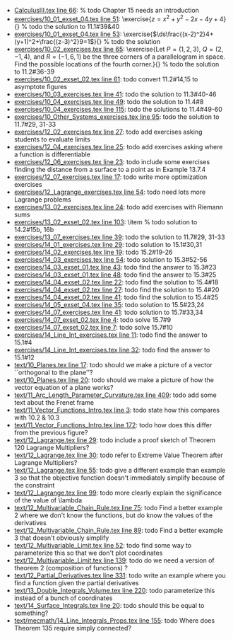 * [CalculusIII.tex line 66](../CalculusIII.tex#L66): % todo Chapter 15 needs an introduction
* [exercises/10_01_exset_04.tex line 51](../exercises/10_01_exset_04.tex#L51): \exercise{$z=x^2+y^2-2x-4y+4$}{} % todo the solution to 11.1#39&40
* [exercises/10_01_exset_04.tex line 53](../exercises/10_01_exset_04.tex#L53): \exercise{$\ds\frac{(x-2)^2}4+(y+1)^2+\frac{(z-3)^2}9=1$}{} % todo the solution
* [exercises/10_02_exercises.tex line 65](../exercises/10_02_exercises.tex#L65): \exercise{Let $P=(1,2,3)$, $Q=(2,-1,4)$, and $R=(-1,6,1)$ be the three corners of a parallelogram in space.  Find the possible locations of the fourth corner.}{} % todo the solution to 11.2#36-39
* [exercises/10_02_exset_02.tex line 61](../exercises/10_02_exset_02.tex#L61): todo convert 11.2#14,15 to asymptote figures
* [exercises/10_03_exercises.tex line 41](../exercises/10_03_exercises.tex#L41): todo the solution to 11.3#40-46
* [exercises/10_04_exercises.tex line 49](../exercises/10_04_exercises.tex#L49): todo the solution to 11.4#8
* [exercises/10_04_exercises.tex line 115](../exercises/10_04_exercises.tex#L115): todo the solutions to 11.4#49-60
* [exercises/10_Other_Systems_exercises.tex line 95](../exercises/10_Other_Systems_exercises.tex#L95): todo the solution to 11.7#29, 31-33
* [exercises/12_02_exercises.tex line 27](../exercises/12_02_exercises.tex#L27): todo add exercises asking students to evaluate limits
* [exercises/12_04_exercises.tex line 25](../exercises/12_04_exercises.tex#L25): todo add exercises asking where a function is differentiable
* [exercises/12_06_exercises.tex line 23](../exercises/12_06_exercises.tex#L23): todo include some exercises finding the distance from a surface to a point as in Example 13.7.4
* [exercises/12_07_exercises.tex line 17](../exercises/12_07_exercises.tex#L17): todo write more optimization exercises
* [exercises/12_Lagrange_exercises.tex line 54](../exercises/12_Lagrange_exercises.tex#L54): todo need lots more Lagrange problems
* [exercises/13_02_exercises.tex line 24](../exercises/13_02_exercises.tex#L24): todo add exercises with Riemann sums
* [exercises/13_02_exset_02.tex line 103](../exercises/13_02_exset_02.tex#L103): \item % todo solution to 14.2#15b, 16b
* [exercises/13_07_exercises.tex line 39](../exercises/13_07_exercises.tex#L39): todo the solution to 11.7#29, 31-33
* [exercises/14_01_exercises.tex line 29](../exercises/14_01_exercises.tex#L29): todo solution to 15.1#30,31
* [exercises/14_02_exercises.tex line 19](../exercises/14_02_exercises.tex#L19): todo 15.2#19-26
* [exercises/14_03_exercises.tex line 54](../exercises/14_03_exercises.tex#L54): todo solution to 15.3#52-56
* [exercises/14_03_exset_01.tex line 43](../exercises/14_03_exset_01.tex#L43): todo find the answer to 15.3#23
* [exercises/14_03_exset_01.tex line 48](../exercises/14_03_exset_01.tex#L48): todo find the answer to 15.3#25
* [exercises/14_04_exset_02.tex line 22](../exercises/14_04_exset_02.tex#L22): todo find the solution to 15.4#18
* [exercises/14_04_exset_02.tex line 27](../exercises/14_04_exset_02.tex#L27): todo find the solution to 15.4#20
* [exercises/14_04_exset_02.tex line 41](../exercises/14_04_exset_02.tex#L41): todo find the solution to 15.4#25
* [exercises/14_05_exset_04.tex line 35](../exercises/14_05_exset_04.tex#L35): todo solution to 15.5#23,24
* [exercises/14_07_exercises.tex line 41](../exercises/14_07_exercises.tex#L41): todo solution to 15.7#33,34
* [exercises/14_07_exset_02.tex line 4](../exercises/14_07_exset_02.tex#L4): todo solve 15.7#9
* [exercises/14_07_exset_02.tex line 7](../exercises/14_07_exset_02.tex#L7): todo solve 15.7#10
* [exercises/14_Line_Int_exercises.tex line 11](../exercises/14_Line_Int_exercises.tex#L11): todo find the answer to 15.1#4
* [exercises/14_Line_Int_exercises.tex line 32](../exercises/14_Line_Int_exercises.tex#L32): todo find the answer to 15.1#12
* [text/10_Planes.tex line 17](../text/10_Planes.tex#L17): todo should we make a picture of a vector ``orthogonal to the plane''?
* [text/10_Planes.tex line 20](../text/10_Planes.tex#L20): todo should we make a picture of how the vector equation of a plane works?
* [text/11_Arc_Length_Parameter_Curvature.tex line 409](../text/11_Arc_Length_Parameter_Curvature.tex#L409): todo add some text about the Frenet frame
* [text/11_Vector_Functions_Intro.tex line 3](../text/11_Vector_Functions_Intro.tex#L3): todo state how this compares with 10.2 & 10.3
* [text/11_Vector_Functions_Intro.tex line 172](../text/11_Vector_Functions_Intro.tex#L172): todo how does this differ from the previous figure?
* [text/12_Lagrange.tex line 29](../text/12_Lagrange.tex#L29): todo include a proof sketch of Theorem 120 Lagrange Multipliers?
* [text/12_Lagrange.tex line 30](../text/12_Lagrange.tex#L30): todo refer to Extreme Value Theorem after Lagrange Multipliers?
* [text/12_Lagrange.tex line 55](../text/12_Lagrange.tex#L55): todo give a different example than example 3 so that the objective function doesn't immediately simplify because of the constraint
* [text/12_Lagrange.tex line 99](../text/12_Lagrange.tex#L99): todo more clearly explain the significance of the value of \lambda
* [text/12_Multivariable_Chain_Rule.tex line 75](../text/12_Multivariable_Chain_Rule.tex#L75): todo Find a better example 2 where we don't know the functions, but do know the values of the derivatives
* [text/12_Multivariable_Chain_Rule.tex line 89](../text/12_Multivariable_Chain_Rule.tex#L89): todo Find a better example 3 that doesn't obviously simplify
* [text/12_Multivariable_Limit.tex line 52](../text/12_Multivariable_Limit.tex#L52): todo find some way to parameterize this so that we don't plot coordinates
* [text/12_Multivariable_Limit.tex line 139](../text/12_Multivariable_Limit.tex#L139): todo do we need a version of theorem 2 (composition of functions) ?
* [text/12_Partial_Derivatives.tex line 331](../text/12_Partial_Derivatives.tex#L331): todo write an example where you find a function given the partial derivatives
* [text/13_Double_Integrals_Volume.tex line 220](../text/13_Double_Integrals_Volume.tex#L220): todo parameterize this instead of a bunch of coordinates
* [text/14_Surface_Integrals.tex line 20](../text/14_Surface_Integrals.tex#L20): todo should this be equal to something?
* [text/mecmath/14_Line_Integrals_Props.tex line 155](../text/mecmath/14_Line_Integrals_Props.tex#L155): todo Where does Theorem 135 require simply connected?
